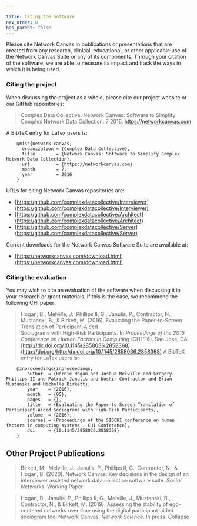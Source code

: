 ```yaml
---

title: Citing the Software
nav_order: 8
has_parent: false
---
```


Please cite Network Canvas in publications or presentations that are created from any research, clinical, educational, or other applicable use of the Network Canvas Suite or any of its components. Through your citation of the software, we are able to measure its impact and track the ways in which it is being used.

### Citing the project

When discussing the project as a whole, please cite our project website or our GitHub repositories:

>Complex Data Collective. Network Canvas: Software to Simplify Complex Network Data Collection. 7 2016. https://networkcanvas.com

A BibTeX entry for LaTex users is:

```
    @misc{network-canvas,
      organization = {Complex Data Collective}, 
      title        = {Network Canvas: Software to Simplify Complex Network Data Collection},
      url          = {https://networkcanvas.com}
      month        = 7,
      year         = 2016
    }
```

URLs for citing Network Canvas repositories are:

- [https://github.com/complexdatacollective/Interviewer](https://github.com/complexdatacollective/Interviewer)
- [https://github.com/complexdatacollective/Architect](https://github.com/complexdatacollective/Architect)
- [https://github.com/complexdatacollective/Server](https://github.com/complexdatacollective/Server)

Current downloads for the Network Canvas Software Suite are available at:
- [https://networkcanvas.com/download.html](https://networkcanvas.com/download.html)

### Citing the evaluation

You may wish to cite an evaluation of the software when discussing it in your research or grant materials. If this is the case, we recommend the following CHI paper:

>Hogan, B., Melville, J., Phillips II, G., Janulis, P., Contractor, N., Mustanski, B., &
Birkett, M. (2016). Evaluating the Paper-to-Screen Translation of Participant-Aided     
Sociograms with High-Risk Participants. In _Proceedings of the 2016 Conference on 
Human Factors in Computing_ (CHI '16). San Jose, CA. 
[http://dx.doi.org/10.1145/2858036.2858368](http://doi.org/http:/dx.doi.org/10.1145/2858036.2858368)
A BibTeX entry for LaTex users is:

```
    @inproceedings{inproceedings,
        author  = {Bernie Hogan and Joshua Melville and Gregory Phillips II and Patrick Janulis and Noshir Contractor and Brian Mustanski and Michelle Birkett},
        year    = {2016},
        month   = {05},
        pages   = {},
        title   = {Evaluating the Paper-to-Screen Translation of Participant-Aided Sociograms with High-Risk Participants},
        volume  = {2016},
        journal = {Proceedings of the SIGCHI conference on human factors in computing systems . CHI Conference},
        doi     = {10.1145/2858036.2858368}
    }
```

## Other Project Publications

>Birkett, M., Melville, J., Janulis, P., Phillips II, G., Contractor, N., & Hogan, B. (2020). Network Canvas: Key decisions in the design of an interviewer assisted network data collection software suite. _Social Networks_. Working Paper.

>Hogan, B., Janulis, P., Phillips II, G., Melville, J., Mustanski, B., Contractor, N., & Birkett, M. (2019). Assessing the stability of ego-centered networks over time using the digital participant-aided sociogram tool Network Canvas. _Network Science_. In press.
Collapse
